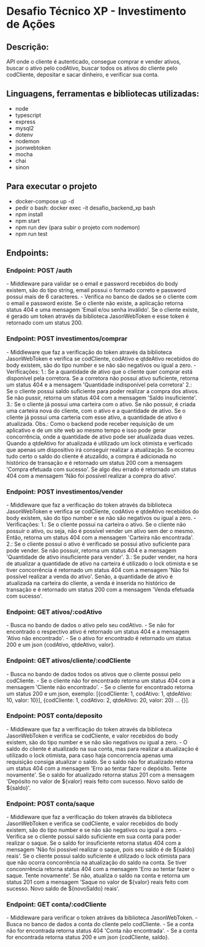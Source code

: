 <h1>Desafio Técnico XP - Investimento de Ações</h1>

<h2>Descrição:</h2>
<p> API onde o cliente é autenticado, consegue comprar e vender ativos, buscar o ativo pelo codAtivo,
buscar todos os ativos do cliente pelo codCliente, depositar e sacar dinheiro, e verificar sua conta.</p>

<h2>Linguagens, ferramentas e bibliotecas utilizadas:</h2>

  - node
  - typescript
  - express
  - mysql2
  - dotenv
  - nodemon
  - jsonwebtoken
  - mocha
  - chai
  - sinon
  
<h2>Para executar o projeto</h2>

 - docker-compose up -d
 - pedir o bash: docker exec -it desafio_backend_xp bash
 - npm install
 - npm start
 - npm run dev (para subir o projeto com nodemon)
 - npm run test
 
<h2>Endpoints:</h2>

<h3>Endpoint: POST /auth</h3>
    - Middleware para validar se o email e password recebidos do body existem, são do tipo string, email possui
    o formado correto e password possui mais de 6 caracteres.
    - Verifica no banco de dados se o cliente com o email e password existe. Se o cliente não existe, a aplicação
    retorna status 404 e uma mensagem 'Email e/ou senha inválido'. Se o cliente existe, é gerado um token através
    da biblioteca JasonWebToken e esse token é retornado com um status 200.

<h3>Endpoint: POST investimentos/comprar</h3>
  - Middleware que faz a verificação do token através da biblioteca JasonWebToken e verifica se codCliente,
  codAtivo e qtdeAtivo recebidos do body existem, são do tipo number e se não são negativos ou igual a zero.
  - Verificações:
    1.: Se a quantidade de ativo que o cliente quer comprar está disponível pela corretora. Se a
   corretora não possui ativo suficiente, retorna um status 404 e a mensagem 'Quantidade indisponível pela
   corretora'
    2.: Se o cliente possui saldo suficiente para poder realizar a compra dos ativos. Se não pussir,
   retorna um status 404 com a mensagem 'Saldo insuficiente'.
    3.: Se o cliente já possui uma carteira com o ativo. Se não possuir, é criada uma carteira nova
   do cliente, com o ativo e a quantidade de ativo. Se o cliente já possui uma carteria com esse ativo, a quantidade
   de ativo é atualizada.
   Obs.: Como o backend pode receber requisição de um aplicativo e de um site web ao mesmo tempo e isso pode
   gerar concorrência, onde a quantidade de ativo pode ser atualizada duas vezes. Quando
   a qtdeAtivo for atualizada é utilizado um lock otimista e verficado que apenas um dispositivo irá conseguir
   realizar a atualização.
   Se ocorreu tudo certo o saldo do cliente é atuzalido, a compra é adicionada no histórico de transação
   e é retornado um status 200 com a mensagem 'Compra efetuada com sucesso'.
   Se algo deu errado é retornado um status 404 com a mensagem 'Não foi possível realizar a compra do ativo'.

<h3>Endpoint: POST investimentos/vender</h3>
  - Middleware que faz a verificação do token através da biblioteca JasonWebToken e verifica se codCliente,
  codAtivo e qtdeAtivo recebidos do body existem, são do tipo number e se não são negativos ou igual a zero.
  - Verificações:
  1.: Se o cliente possui na carteira o ativo. Se o cliente não possuir o ativo, ou seja, não é
  possível vender um ativo sem der o mesmo. Então, retorna um status 404 com a mensagem 'Carteira não encontrada'.
  2.: Se o cliente possui o ativo é verificado se possui ativo suficiente para pode vender. Se não possuir,
  retorna um status 404 e a mensagem 'Quantidade de ativo insuficiente para vender'.
  3.: Se puder vender, na hora de atualizar a quantidade de ativo na carteira é utilizado o lock otimista e se tiver
  concorrência é retornado um status 404 com a mensagem 'Não foi possível realizar a venda do ativo'. Senão,
  a quantidade de ativo é atualizada na carteira do cliente, a venda é inserida no histórico de transação e
  é retornado um status 200 com a mensagem 'Venda efetuada com sucesso'.

<h3>Endpoint: GET ativos/:codAtivo</h3>
  - Busca no bando de dados o ativo pelo seu codAtivo.
  - Se não for encontrado o respectivo ativo é retornado um status 404 e a mensagem 'Ativo não encontrado'.
  - Se o ativo for encontrado é retornado um status 200 e um json {codAtivo, qtdeAtivo, valor}.

<h3>Endpoint: GET ativos/cliente/:codCliente</h3>
  - Busca no bando de dados todos os ativos que o cliente possui pelo codCliente.
  - Se o cliente não for encontrado retorna um status 404 com a mensagem 'Cliente não encontrado'.
  - Se o cliente for encontrado retorna um status 200 e um json, exemplo:
  [{codCliente: 1, codAtivo: 1, qtdeAtivo: 10, valor: 10}], {codCliente: 1, codAtivo: 2, qtdeAtivo: 20, valor: 20} ... {}].

<h3>Endpoint: POST conta/deposito</h3>
  - Middleware que faz a verificação do token através da biblioteca JasonWebToken e verifica se codCliente,
  e valor recebidos do body existem, são do tipo number e se não são negativos ou igual a zero.
  - O saldo do cliente é atualizado na sua conta, mas para realizar a atualização é utilizado o lock otimista,
  para caso haja concorrencia apenas uma requisição consiga atualizar o saldo.
  Se o saldo não for atualizado retorna um status 404 com a mensagem 'Erro ao tentar fazer o depósito. Tente novamente'.
  Se o saldo for atualizado retorna status 201 com a mensagem 'Depósito no valor de ${valor} reais feito com sucesso. Novo saldo de ${saldo}'.

<h3>Endpoint: POST conta/saque</h3>
  - Middleware que faz a verificação do token através da biblioteca JasonWebToken e verifica se codCliente,
  e valor recebidos do body existem, são do tipo number e se não são negativos ou igual a zero.
  - Verifica se o cliente possui saldo suficiente em sua conta para poder realizar o saque. Se o saldo
  for insuficiente retorna status 404 com a mensagem 'Não foi possível realizar o saque, pois seu saldo é de ${saldo} reais'.
  Se o cliente possui saldo suficiente é utilizado o lock otimista para que não ocorra concorrência na atualização
  do saldo na conta. Se tiver conconrrência retorna status 404 com a mensagem 'Erro ao tentar fazer o saque. Tente novamente'.
  Se não, atualiza o saldo na conta e retorna um status 201 com a mensagem 'Saque no valor de ${valor} reais feito com sucesso. Novo saldo de ${novoSaldo} reais'.

<h3>Endpoint: GET conta/:codCliente</h3>
  - Middleware para verificar o token atráves da biblioteca JasonWebToken.
  - Busca no banco de dados a conta do cliente pelo codCliente.
  - Se a conta não for encontrada retorna status 404 'Conta não encontrada'.
  - Se a conta for encontrada retorna status 200 e um json {codCliente, saldo}.
  